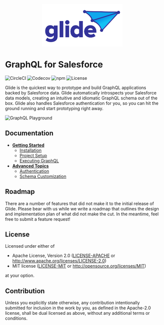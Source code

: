 <p align="center">
  <img alt="Glide" src="./public/logo.png" height="139" width="264">
</p>

# GraphQL for Salesforce

![CircleCI](https://img.shields.io/circleci/build/github/postlight/glide/master.svg?style=flat-square)
![Codecov](https://img.shields.io/codecov/c/github/postlight/glide/master.svg?style=flat-square)
![npm](https://img.shields.io/npm/v/@postlight/glide.svg?style=flat-square)
![License](https://img.shields.io/badge/license-MIT%2FApache%202.0-blue.svg?style=flat-square)

Glide is the quickest way to prototype and build GraphQL applications backed by Salesforce data. Glide automatically introspects your Salesforce data models, creating an intuitive and idiomatic GraphQL schema out of the box. Glide also handles Salesforce authentication for you, so you can hit the ground running and start prototyping right away.

<img alt="GraphQL Playground" src="./public/demo.gif" width="980" />

## Documentation

- [**Getting Started**]()
  - [Installation](./documentation/getting-started#Installation)
  - [Project Setup](./documentation/getting-started#Project%20Setup)
  - [Executing GraphQL](./documentation/getting-started#Executing%20GraphQL)
- [**Advanced Topics**](./documentation/advanced-topics#Advanced%20Topics)
  - [Authentication](./documentation/advanced-topics#Deployment)
  - [Schema Customization](./documentation/advanced-topics#Schema%20Customization)

## Roadmap

There are a number of features that did not make it to the initial release of Glide. Please bear with us while we write a roadmap that outlines the design and implementation plan of what did not make the cut. In the meantime, feel free to submit a feature request!

## License

Licensed under either of

- Apache License, Version 2.0
  ([LICENSE-APACHE](LICENSE-APACHE) or http://www.apache.org/licenses/LICENSE-2.0)
- MIT license
  ([LICENSE-MIT](LICENSE-MIT) or http://opensource.org/licenses/MIT)

at your option.

## Contribution

Unless you explicitly state otherwise, any contribution intentionally submitted
for inclusion in the work by you, as defined in the Apache-2.0 license, shall be
dual licensed as above, without any additional terms or conditions.

